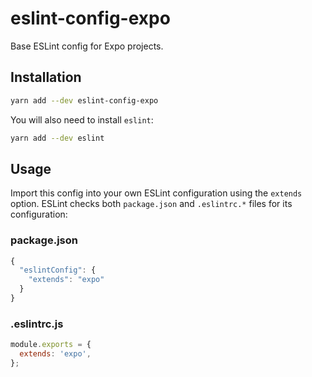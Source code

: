 # eslint-config-expo

Base ESLint config for Expo projects.

## Installation

```sh
yarn add --dev eslint-config-expo
```

You will also need to install `eslint`:

```sh
yarn add --dev eslint
```

## Usage

Import this config into your own ESLint configuration using the `extends` option. ESLint checks both `package.json` and `.eslintrc.*` files for its configuration:

### package.json
```js
{
  "eslintConfig": {
    "extends": "expo"
  }
}
```

### .eslintrc.js
```js
module.exports = {
  extends: 'expo',
};
```
